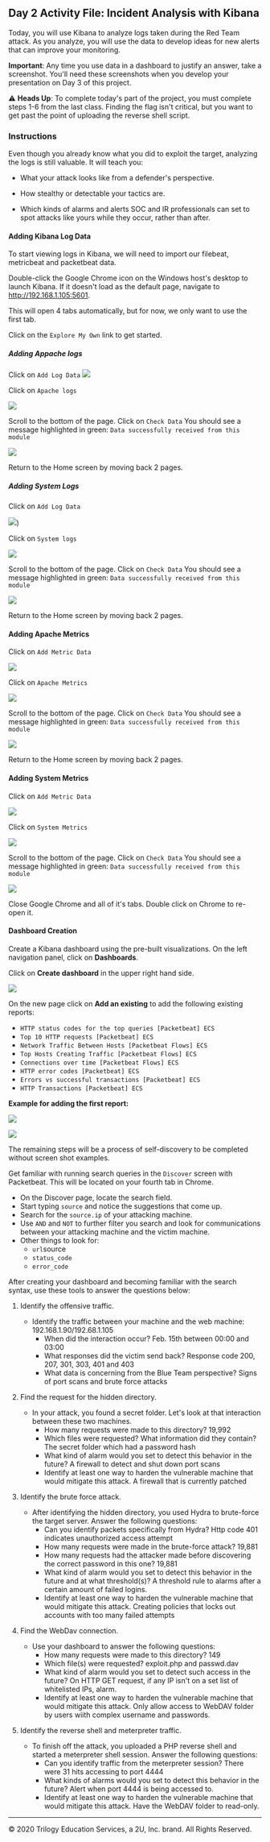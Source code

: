 
## Day 2 Activity File: Incident Analysis with Kibana


Today, you will use Kibana to analyze logs taken during the Red Team attack. As you analyze, you will use the data to develop ideas for new alerts that can improve your monitoring.

**Important**: Any time you use data in a dashboard to justify an answer, take a screenshot. You'll need these screenshots when you develop your presentation on Day 3 of this project.

:warning: **Heads Up**: To complete today's part of the project, you must complete steps 1-6 from the last class. Finding the flag isn't critical, but you want to get past the point of uploading the reverse shell script.

### Instructions

Even though you already know what you did to exploit the target, analyzing the logs is still valuable. It will teach you:
- What your attack looks like from a defender's perspective.

- How stealthy or detectable your tactics are.

- Which kinds of alarms and alerts SOC and IR professionals can set to spot attacks like yours while they occur, rather than after.



#### Adding Kibana Log Data

To start viewing logs in Kibana, we will need to import our filebeat, metricbeat and packetbeat data.

Double-click the Google Chrome icon on the Windows host's desktop to launch Kibana. If it doesn't load as the default page, navigate to http://192.168.1.105:5601.

This will open 4 tabs automatically, but for now, we only want to use the first tab.

Click on the `Explore My Own` link to get started.

##### Adding Appache logs
Click on `Add Log Data`
![](../../../Images/Elk-setup-2/Add_logs.png)

Click on `Apache logs` 

![](../../../Images/Elk-setup-2/apache_logs.png)

Scroll to the bottom of the page. 
Click on `Check Data`
You should see a message highlighted in green: `Data successfully received from this module`

![](../../../Images/Elk-setup-2/apache_data.png)

Return to the Home screen by moving back 2 pages.

##### Adding System Logs
Click on `Add Log Data`


![](../../../Images/Elk-setup-2/Add_logs.png))


Click on `System logs` 

![](../../../Images/Elk-setup-2/system_logs.png)

Scroll to the bottom of the page. 
Click on `Check Data`
You should see a message highlighted in green: `Data successfully received from this module`

![](../../../Images/Elk-setup-2/system_data.png)

Return to the Home screen by moving back 2 pages.

#### Adding Apache Metrics
Click on `Add Metric Data`

![](../../../Images/Elk-setup-2/add_metrics.png)

Click on `Apache Metrics` 

![](../../../Images/Elk-setup-2/apache_metrics.png)

Scroll to the bottom of the page. 
Click on `Check Data`
You should see a message highlighted in green: `Data successfully received from this module`

![](../../../Images/Elk-setup-2/apache_metrics_data.png)

Return to the Home screen by moving back 2 pages.

#### Adding System Metrics
Click on `Add Metric Data`

![](../../../Images/Elk-setup-2/add_metrics.png)

Click on `System Metrics` 

![](../../../Images/Elk-setup-2/system_metrics.png)

Scroll to the bottom of the page. 
Click on `Check Data`
You should see a message highlighted in green: `Data successfully received from this module`

![](../../../Images/Elk-setup-2/system_metrics_data.png)

Close Google Chrome and all of it's tabs. Double click on Chrome to re-open it.

#### Dashboard Creation

Create a Kibana dashboard using the pre-built visualizations. On the left navigation panel, click on **Dashboards**.

Click on **Create dashboard** in the upper right hand side. 

![](../../../Images/Elk-setup-2/create_dashboard.png)

On the new page click on **Add an existing** to add the following existing reports:

- `HTTP status codes for the top queries [Packetbeat] ECS`
- `Top 10 HTTP requests [Packetbeat] ECS`
- `Network Traffic Between Hosts [Packetbeat Flows] ECS`
- `Top Hosts Creating Traffic [Packetbeat Flows] ECS`
- `Connections over time [Packetbeat Flows] ECS`
- `HTTP error codes [Packetbeat] ECS`
- `Errors vs successful transactions [Packetbeat] ECS`
- `HTTP Transactions [Packetbeat] ECS`

**Example for adding the first report:**

![](../../../Images/Elk-setup-2/add_existing.png)

![](../../../Images/Elk-setup-2/search.png)

The remaining steps will be a process of self-discovery to be completed without screen shot examples.

Get familiar with running search queries in the `Discover` screen with Packetbeat. This will be located on your fourth tab in Chrome. 

- On the Discover page, locate the search field.
- Start typing `source` and notice the suggestions that come up.
- Search for the `source.ip` of your attacking machine.
- Use `AND` and `NOT` to further filter you search and look for communications between your attacking machine and the victim machine.
- Other things to look for: 
	- `url`source
	- `status_code`
	- `error_code`

After creating your dashboard and becoming familiar with the search syntax, use these tools to answer the questions below:


1. Identify the offensive traffic.
   - Identify the traffic between your machine and the web machine: 192.168.1.90/192.68.1.105
     - When did the interaction occur? Feb. 15th between 00:00 and 03:00
     - What responses did the victim send back? Response code 200, 207, 301, 303, 401 and 403
     - What data is concerning from the Blue Team perspective? Signs of port scans and brute force attacks

2. Find the request for the hidden directory.
   - In your attack, you found a secret folder. Let's look at that interaction between these two machines.
     - How many requests were made to this directory? 19,992
     - Which files were requested? What information did they contain? The secret folder which had a password hash
     - What kind of alarm would you set to detect this behavior in the future? A firewall to detect and shut down port scans
     - Identify at least one way to harden the vulnerable machine that would mitigate this attack. A firewall that is currently patched

3. Identify the brute force attack.
   - After identifying the hidden directory, you used Hydra to brute-force the target server. Answer the following questions:
     - Can you identify packets specifically from Hydra? Http code 401 indicates unauthorized access attempt
     - How many requests were made in the brute-force attack? 19,881
     - How many requests had the attacker made before discovering the correct password in this one? 19,881
     - What kind of alarm would you set to detect this behavior in the future and at what threshold(s)? A threshold rule to alarms after a certain amount of failed logins.
     - Identify at least one way to harden the vulnerable machine that would mitigate this attack. Creating policies that locks out accounts with too many failed attempts
4. Find the WebDav connection.
   - Use your dashboard to answer the following questions:
     - How many requests were made to this directory? 149
     - Which file(s) were requested? exploit.php and passwd.dav
     - What kind of alarm would you set to detect such access in the future? On HTTP GET request, if any IP isn't on a set list of whitelisted IPs, alarm.
     - Identify at least one way to harden the vulnerable machine that would mitigate this attack. Only allow access to WebDAV folder by users wiith complex username and passwords.

5. Identify the reverse shell and meterpreter traffic.
   - To finish off the attack, you uploaded a PHP reverse shell and started a meterpreter shell session. Answer the following questions:
     - Can you identify traffic from the meterpreter session? There were 31 hits accessing to port 4444
     - What kinds of alarms would you set to detect this behavior in the future? Alert when port 4444 is being accessed to.
     - Identify at least one way to harden the vulnerable machine that would mitigate this attack. Have the WebDAV folder to read-only.


---
© 2020 Trilogy Education Services, a 2U, Inc. brand. All Rights Reserved.
